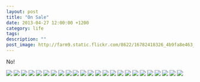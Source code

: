 ```yaml
---
layout: post
title: "On Sale"
date: 2013-04-27 12:00:00 +1200
category: life
tags: 
description: ""
post_image: http://farm9.static.flickr.com/8622/16782418326_4b9fa8e463_o.jpg
---
```

No!

[![](http://farm4.static.flickr.com/3804/9587265821_6ef74733fb_c.jpg)](http://farm4.static.flickr.com/3804/9587265821_14b4f7a241_o.jpg)
[![](http://farm8.static.flickr.com/7349/9587266673_847aa9bffb_c.jpg)](http://farm8.static.flickr.com/7349/9587266673_d1cf5d1a05_o.jpg)
[![](http://farm3.static.flickr.com/2836/9587267485_ed2c25d438_c.jpg)](http://farm3.static.flickr.com/2836/9587267485_34d82eb576_o.jpg)
[![](http://farm6.static.flickr.com/5344/9587268035_08f8c7fb66_c.jpg)](http://farm6.static.flickr.com/5344/9587268035_00fc952607_o.jpg)
[![](http://farm8.static.flickr.com/7386/9587268639_668cba7b1d_c.jpg)](http://farm8.static.flickr.com/7386/9587268639_6f9d84a4e2_o.jpg)
[![](http://farm4.static.flickr.com/3823/9587269239_9f4d316a60_c.jpg)](http://farm4.static.flickr.com/3823/9587269239_6954332fbe_o.jpg)
[![](http://farm4.static.flickr.com/3804/9587269815_19b02a6934_c.jpg)](http://farm4.static.flickr.com/3804/9587269815_3249c12ba0_o.jpg)
[![](http://farm4.static.flickr.com/3672/9587270413_84b11c9fed_c.jpg)](http://farm4.static.flickr.com/3672/9587270413_d5706185e4_o.jpg)
[![](http://farm8.static.flickr.com/7388/9587270877_0753c107af_c.jpg)](http://farm8.static.flickr.com/7388/9587270877_fff5c446b9_o.jpg)
[![](http://farm8.static.flickr.com/7289/9587271401_0c9145c590_c.jpg)](http://farm8.static.flickr.com/7289/9587271401_899d5a22d5_o.jpg)
[![](http://farm6.static.flickr.com/5479/9590066652_24f7b2e620_c.jpg)](http://farm6.static.flickr.com/5479/9590066652_02d6afdb0a_o.jpg)
[![](http://farm6.static.flickr.com/5541/9590067132_9d82a7e4a6_c.jpg)](http://farm6.static.flickr.com/5541/9590067132_08402ef611_o.jpg)
[![](http://farm4.static.flickr.com/3814/9590067600_fa7674f161_c.jpg)](http://farm4.static.flickr.com/3814/9590067600_28b228952a_o.jpg)
[![](http://farm6.static.flickr.com/5324/9587273621_1d0d176b37_c.jpg)](http://farm6.static.flickr.com/5324/9587273621_496cec42c9_o.jpg)
[![](http://farm6.static.flickr.com/5464/9590068878_98778a2cbc_c.jpg)](http://farm6.static.flickr.com/5464/9590068878_13a5460349_o.jpg)
[![](http://farm8.static.flickr.com/7355/9587274859_93d4fdb074_c.jpg)](http://farm8.static.flickr.com/7355/9587274859_98bddcf82d_o.jpg)
[![](http://farm8.static.flickr.com/7342/9590070106_57391d33e2_c.jpg)](http://farm8.static.flickr.com/7342/9590070106_86a425c5e3_o.jpg)
[![](http://farm4.static.flickr.com/3763/9587276079_01201b5580_c.jpg)](http://farm4.static.flickr.com/3763/9587276079_7493541777_o.jpg)
[![](http://farm3.static.flickr.com/2883/9590071300_fddf7909b5_c.jpg)](http://farm3.static.flickr.com/2883/9590071300_6c91c47a4f_o.jpg)
[![](http://farm8.static.flickr.com/7305/9590071730_f9a5434ea3_c.jpg)](http://farm8.static.flickr.com/7305/9590071730_65de867743_o.jpg)
[![](http://farm4.static.flickr.com/3750/9590072298_88777bbaea_c.jpg)](http://farm4.static.flickr.com/3750/9590072298_403a0f2a9a_o.jpg)
[![](http://farm6.static.flickr.com/5322/9590072898_846b625902_c.jpg)](http://farm6.static.flickr.com/5322/9590072898_c3d82778ba_o.jpg)
[![](http://farm8.static.flickr.com/7454/9590073670_7ce723e209_c.jpg)](http://farm8.static.flickr.com/7454/9590073670_d92b4e7503_o.jpg)
[![](http://farm4.static.flickr.com/3728/9587280133_83967b55cf_c.jpg)](http://farm4.static.flickr.com/3728/9587280133_4c382da592_o.jpg)
